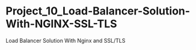 # Project_10_Load-Balancer-Solution-With-NGINX-SSL-TLS
Load Balancer Solution With Nginx and SSL/TLS
